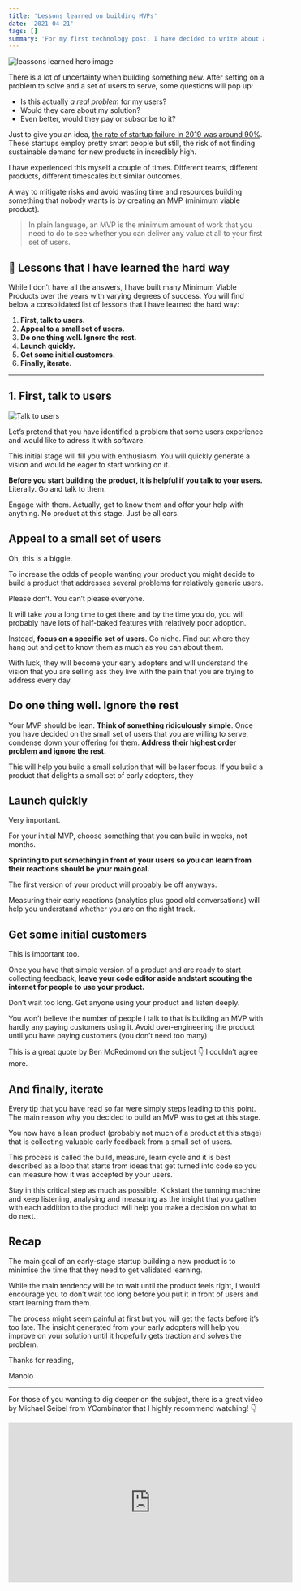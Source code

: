 ```yaml
---
title: 'Lessons learned on building MVPs'
date: '2021-04-21'
tags: []
summary: 'For my first technology post, I have decided to write about a book about philosophy. Hang in there with me. I am reading Zen and the Art of Motorcycle Maintenance by the great Robert M. Pirsig.'
---
```


![leassons learned hero image](/static/images/lessons-title.png)

There is a lot of uncertainty when building something new. After setting on a problem to solve and a set of users to serve, some questions will pop up:

- Is this actually _a real problem_ for my users?
- Would they care about my solution?
- Even better, would they pay or subscribe to it?

Just to give you an idea, [the rate of startup failure in 2019 was around 90%](https://www.investopedia.com/articles/personal-finance/040915/how-many-startups-fail-and-why.asp?utm_campaign=Weekly%20updates%20%E2%9A%A1%EF%B8%8F&utm_medium=email&utm_source=Revue%20newsletter). These startups employ pretty smart people but still, the risk of not finding sustainable demand for new products in incredibly high.

I have experienced this myself a couple of times. Different teams, different products, different timescales but similar outcomes.

A way to mitigate risks and avoid wasting time and resources building something that nobody wants is by creating an MVP (minimum viable product).

> In plain language, an MVP is the minimum amount of work that you need to do to see whether you can deliver any value at all to your first set of users.

## 📖 Lessons that I have learned the hard way

While I don’t have all the answers, I have built many Minimum Viable Products over the years with varying degrees of success. You will find below a consolidated list of lessons that I have learned the hard way:

1. **First, talk to users.**
2. **Appeal to a small set of users.**
3. **Do one thing well. Ignore the rest.**
4. **Launch quickly.**
5. **Get some initial customers.**
6. **Finally, iterate.**

---

## 1. First, talk to users

![Talk to users](/static/images/talk-to-users.png)

Let’s pretend that you have identified a problem that some users experience and would like to adress it with software.

This initial stage will fill you with enthusiasm. You will quickly generate a vision and would be eager to start working on it.

**Before you start building the product, it is helpful if you talk to your users.** Literally. Go and talk to them.

Engage with them. Actually, get to know them and offer your help with anything. No product at this stage. Just be all ears.

## Appeal to a small set of users

Oh, this is a biggie.

To increase the odds of people wanting your product you might decide to build a product that addresses several problems for relatively generic users.

Please don’t. You can’t please everyone.

It will take you a long time to get there and by the time you do, you will probably have lots of half-baked features with relatively poor adoption.

Instead, **focus on a specific set of users**. Go niche. Find out where they hang out and get to know them as much as you can about them.

With luck, they will become your early adopters and will understand the vision that you are selling ass they live with the pain that you are trying to address every day.

## Do one thing well. Ignore the rest

Your MVP should be lean. **Think of something ridiculously simple**. Once you have decided on the small set of users that you are willing to serve, condense down your offering for them. **Address their highest order problem and ignore the rest.**

This will help you build a small solution that will be laser focus. If you build a product that delights a small set of early adopters, they

## Launch quickly

Very important.

For your initial MVP, choose something that you can build in weeks, not months.

**Sprinting to put something in front of your users so you can learn from their reactions should be your main goal.**

The first version of your product will probably be off anyways.

Measuring their early reactions (analytics plus good old conversations) will help you understand whether you are on the right track.

## Get some initial customers

This is important too.

Once you have that simple version of a product and are ready to start collecting feedback, **leave your code editor aside andstart scouting the internet for people to use your product.**

Don’t wait too long. Get anyone using your product and listen deeply.

You won’t believe the number of people I talk to that is building an MVP with hardly any paying customers using it.
Avoid over-engineering the product until you have paying customers (you don’t need too many)

This is a great quote by Ben McRedmond on the subject 👇 I couldn’t agree more.

## And finally, iterate

Every tip that you have read so far were simply steps leading to this point. The main reason why you decided to build an MVP was to get at this stage.

You now have a lean product (probably not much of a product at this stage) that is collecting valuable early feedback from a small set of users.

This process is called the build, measure, learn cycle and it is best described as a loop that starts from ideas that get turned into code so you can measure how it was accepted by your users.

Stay in this critical step as much as possible. Kickstart the tunning machine and keep listening, analysing and measuring as the insight that you gather with each addition to the product will help you make a decision on what to do next.

## Recap

The main goal of an early-stage startup building a new product is to minimise the time that they need to get validated learning.

While the main tendency will be to wait until the product feels right, I would encourage you to don’t wait too long before you put it in front of users and start learning from them.

The process might seem painful at first but you will get the facts before it’s too late. The insight generated from your early adopters will help you improve on your solution until it hopefully gets traction and solves the problem.

Thanks for reading,

Manolo

---

For those of you wanting to dig deeper on the subject, there is a great video by Michael Seibel from YCombinator that I highly recommend watching! 👇

<iframe
  width="560"
  height="315"
  src="https://www.youtube.com/embed/Sklc_fQBmcs"
  title="YouTube video player"
  frameBorder="0"
  allow="accelerometer; autoplay; clipboard-write; encrypted-media; gyroscope; picture-in-picture"
  allowFullScreen
/>

If you found the content from this post valuable, consider sharing it with friends, or subscribe if you haven’t already 🚀

